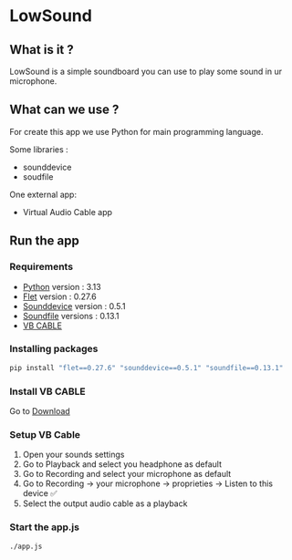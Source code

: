 # LowSound
## What is it ?
LowSound is a simple soundboard you can use to play some sound in ur microphone. 

## What can we use ?
For create this app we use Python for main programming language.

Some libraries :
- sounddevice
- soudfile

One external app:
- Virtual Audio Cable app

## Run the app

### Requirements
- [Python](https://www.python.org/downloads/) version : 3.13
- [Flet](https://flet.dev/) version : 0.27.6
- [Sounddevice](https://pypi.org/project/sounddevice/) version : 0.5.1
- [Soundfile](https://pypi.org/project/soundfile/) versions : 0.13.1
- [VB CABLE](https://vb-audio.com/Cable/)

### Installing packages
```python
pip install "flet==0.27.6" "sounddevice==0.5.1" "soundfile==0.13.1"
```
### Install VB CABLE
Go to [Download](https://vb-audio.com/Cable/)

### Setup VB Cable
1. Open your sounds settings
2. Go to Playback and select you headphone as default
3. Go to Recording and select your microphone as default
4. Go to Recording -> your microphone -> proprieties -> Listen to this device ✅
5. Select the output audio cable as a playback

### Start the app.js
```bash
./app.js
```
